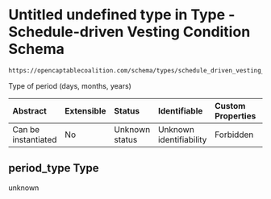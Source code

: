 # Untitled undefined type in Type - Schedule-driven Vesting Condition Schema

```txt
https://opencaptablecoalition.com/schema/types/schedule_driven_vesting_condition#/properties/period_type
```

Type of period (days, months, years)

| Abstract            | Extensible | Status         | Identifiable            | Custom Properties | Additional Properties | Access Restrictions | Defined In                                                                                                                          |
| :------------------ | :--------- | :------------- | :---------------------- | :---------------- | :-------------------- | :------------------ | :---------------------------------------------------------------------------------------------------------------------------------- |
| Can be instantiated | No         | Unknown status | Unknown identifiability | Forbidden         | Allowed               | none                | [ScheduleDrivenVestingCondition.schema.json*](../../schema/types/ScheduleDrivenVestingCondition.schema.json "open original schema") |

## period_type Type

unknown
